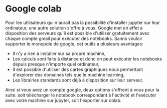 # Google colab

Pour les utilisateurs qui n'aurait pas la possibilité d'installer jupyter sur leur ordinateur, une autre solution s'offre à vous. Google met en effet à disposition des serveurs qu'il est possible d'utiliser gratuitement avec chaque compte gmail pour exécuter des notebooks. Sanns vouloir supporter le monopole de google, cet outils a plusieurs avantages:

- Il n'y a rien à installer sur sa propre machine,
- Les calculs sont faits à distance et donc on peut exécuter les notebooks depuis presque n'importe quel ordinateur,
- Il est possible d'utiliser des cartes graphiques nous permettant d'explorer des domaines tels que le machine learning,
- Les librairies standards sont déjà à disposition sur leur serveur.

Ainsi si vous avez un compte google, deux options s'offrent à vous pour la suite: soit télécharger le notebook correspondant à l'activité et l'exécuter avec votre machine sur jupyter, soit l'exporter sur colab.

